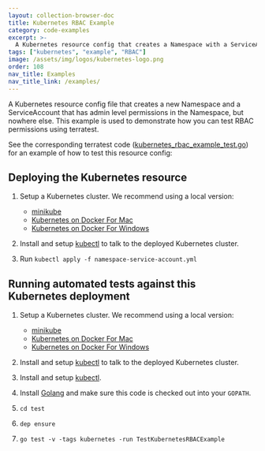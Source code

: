```yaml
---
layout: collection-browser-doc
title: Kubernetes RBAC Example
category: code-examples
excerpt: >-
  A Kubernetes resource config that creates a Namespace with a ServiceAccount that has admin permissions within the Namespace, but not outside.
tags: ["kubernetes", "example", "RBAC"]
image: /assets/img/logos/kubernetes-logo.png
order: 108
nav_title: Examples
nav_title_link: /examples/
---
```


A Kubernetes resource config file that creates a new Namespace and a ServiceAccount that has admin
level permissions in the Namespace, but nowhere else. This example is used to demonstrate how you can test RBAC
permissions using terratest.

See the corresponding terratest code ([kubernetes_rbac_example_test.go]({{site.baseurl}}/examples/tests/kubernetes-rbac-example-test/)) for
an example of how to test this resource config:


## Deploying the Kubernetes resource

1. Setup a Kubernetes cluster. We recommend using a local version:
    - [minikube](https://github.com/kubernetes/minikube)
    - [Kubernetes on Docker For Mac](https://docs.docker.com/docker-for-mac/kubernetes/)
    - [Kubernetes on Docker For Windows](https://docs.docker.com/docker-for-windows/kubernetes/)

1. Install and setup [kubectl](https://kubernetes.io/docs/tasks/tools/install-kubectl/) to talk to the deployed
   Kubernetes cluster.
1. Run `kubectl apply -f namespace-service-account.yml`


## Running automated tests against this Kubernetes deployment

1. Setup a Kubernetes cluster. We recommend using a local version:
    - [minikube](https://github.com/kubernetes/minikube)
    - [Kubernetes on Docker For Mac](https://docs.docker.com/docker-for-mac/kubernetes/)
    - [Kubernetes on Docker For Windows](https://docs.docker.com/docker-for-windows/kubernetes/)

1. Install and setup [kubectl](https://kubernetes.io/docs/tasks/tools/install-kubectl/) to talk to the deployed
   Kubernetes cluster.
1. Install and setup [kubectl](https://kubernetes.io/docs/tasks/tools/install-kubectl/).
1. Install [Golang](https://golang.org/) and make sure this code is checked out into your `GOPATH`.
1. `cd test`
1. `dep ensure`
1. `go test -v -tags kubernetes -run TestKubernetesRBACExample`
